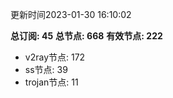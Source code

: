 更新时间2023-01-30 16:10:02

**总订阅: 45**
**总节点: 668**
**有效节点: 222**
- v2ray节点: 172
- ss节点: 39
- trojan节点: 11
